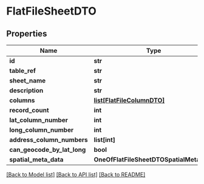 # FlatFileSheetDTO

## Properties
Name | Type | Description | Notes
------------ | ------------- | ------------- | -------------
**id** | **str** |  | [optional] 
**table_ref** | **str** |  | [optional] 
**sheet_name** | **str** |  | [optional] 
**description** | **str** |  | [optional] 
**columns** | [**list[FlatFileColumnDTO]**](FlatFileColumnDTO.md) |  | [optional] 
**record_count** | **int** |  | [optional] 
**lat_column_number** | **int** |  | [optional] 
**long_column_number** | **int** |  | [optional] 
**address_column_numbers** | **list[int]** |  | [optional] 
**can_geocode_by_lat_long** | **bool** |  | [optional] 
**spatial_meta_data** | **OneOfFlatFileSheetDTOSpatialMetaData** |  | [optional] 

[[Back to Model list]](../README.md#documentation-for-models) [[Back to API list]](../README.md#documentation-for-api-endpoints) [[Back to README]](../README.md)

